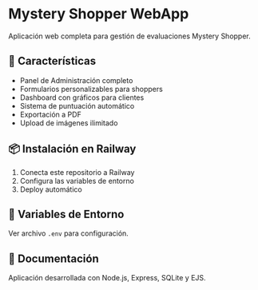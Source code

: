 # Mystery Shopper WebApp

Aplicación web completa para gestión de evaluaciones Mystery Shopper.

## 🚀 Características

- Panel de Administración completo
- Formularios personalizables para shoppers
- Dashboard con gráficos para clientes
- Sistema de puntuación automático
- Exportación a PDF
- Upload de imágenes ilimitado

## 📦 Instalación en Railway

1. Conecta este repositorio a Railway
2. Configura las variables de entorno
3. Deploy automático

## 🔐 Variables de Entorno

Ver archivo `.env` para configuración.

## 📖 Documentación

Aplicación desarrollada con Node.js, Express, SQLite y EJS.
